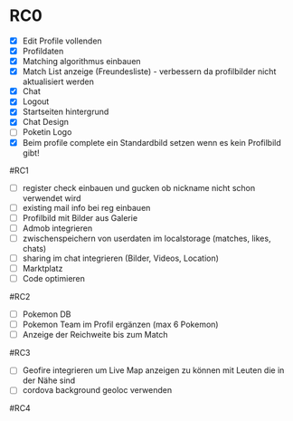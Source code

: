 # RC0

- [x] Edit Profile vollenden
- [x] Profildaten
- [x] Matching algorithmus einbauen
- [x] Match List anzeige (Freundesliste) - verbessern da profilbilder nicht aktualisiert werden
- [x] Chat
- [x] Logout
- [x] Startseiten hintergrund
- [x] Chat Design
- [ ] Poketin Logo
- [x] Beim profile complete ein Standardbild setzen wenn es kein Profilbild gibt!

#RC1

- [ ] register check einbauen und gucken ob nickname nicht schon verwendet wird
- [ ] existing mail info bei reg einbauen
- [ ] Profilbild mit Bilder aus Galerie
- [ ] Admob integrieren
- [ ] zwischenspeichern von userdaten im localstorage (matches, likes, chats)
- [ ] sharing im chat integrieren (Bilder, Videos, Location)
- [ ] Marktplatz
- [ ] Code optimieren

#RC2

- [ ] Pokemon DB
- [ ] Pokemon Team im Profil ergänzen (max 6 Pokemon)
- [ ] Anzeige der Reichweite bis zum Match

#RC3

- [ ] Geofire integrieren um Live Map anzeigen zu können mit Leuten die in der Nähe sind
- [ ] cordova background geoloc verwenden

#RC4
